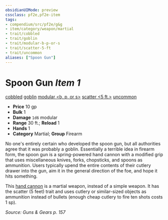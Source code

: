 ```yaml
---
obsidianUIMode: preview
cssclass: pf2e,pf2e-item
tags:
- compendium/src/pf2e/g&g
- item/category/weapon/martial
- trait/cobbled
- trait/goblin
- trait/modular-b-p-or-s
- trait/scatter-5-ft
- trait/uncommon
aliases: ["Spoon Gun"]
---
```

# Spoon Gun *Item 1*  
[cobbled](../../../rules/traits/cobbled-g-g.md)  [goblin](../../../rules/traits/goblin.md)  [modular <b, p, or s>](../../../rules/traits/modular-logm.md)  [scatter <5 ft.>](../../../rules/traits/scatter-g-g.md)  [uncommon](../../../rules/traits/uncommon.md)  

- **Price** 10 gp
- **Bulk** 1
- **Damage** `1d6` modular
- **Range** 30 ft.; **Reload** 1
- **Hands** 1
- **Category** Martial; **Group** Firearm 

No one's entirely certain who developed the spoon gun, but all authorities agree that it was probably a goblin. Essentially a terrible idea in firearm form, the spoon gun is a spring-powered hand cannon with a modified grip that uses miscellaneous knives, forks, chopsticks, and spoons as ammunition. Users typically upend the entire contents of their cutlery drawer into the gun, aim it in the general direction of the foe, and hope it hits something.

This [hand cannon](hand-cannon-g-g.md) is a martial weapon, instead of a simple weapon. It has the scatter (5 feet) trait and uses cutlery or similar-sized objects as ammunition instead of bullets (enough cheap cutlery to fire ten shots costs 1 sp).

*Source: Guns & Gears p. 157*